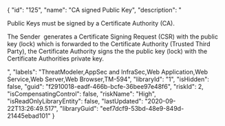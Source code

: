 {
  "id": "125",
  "name": "CA signed Public Key",
  "description": "<p>Public Keys must be signed by a Certificate Authority (CA).<br></p><p>The Sender&nbsp; generates a Certificate Signing Request (CSR) with the public key (lock) which is forwarded to the Certificate Authority (Trusted Third Party), the Certificate Authority signs the the public key (lock) with the Certificate Authorities private key.<br></p>",
  "labels": "ThreatModeler,AppSec and InfraSec,Web Application,Web Service,Web Server,Web Browser,TM-594",
  "libraryId": "1",
  "isHidden": false,
  "guid": "f2910018-eadf-466b-bcfe-36bee97e48f6",
  "riskId": 2,
  "isCompensatingControl": false,
  "riskName": "High",
  "isReadOnlyLibraryEntity": false,
  "lastUpdated": "2020-09-22T13:26:49.517",
  "libraryGuid": "eef7dcf9-53bd-48e9-849d-21445ebad101"
}